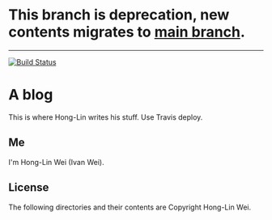 # This branch is deprecation, new contents migrates to [main branch](https://github.com/IvanWei/blog).


---

[![Build Status](https://travis-ci.org/IvanWei/blog.svg?branch=master)](https://travis-ci.org/IvanWei/blog)

# A blog

This is where Hong-Lin writes his stuff. Use Travis deploy.

## Me

I'm Hong-Lin Wei (Ivan Wei).

## License

The following directories and their contents are Copyright Hong-Lin Wei.
